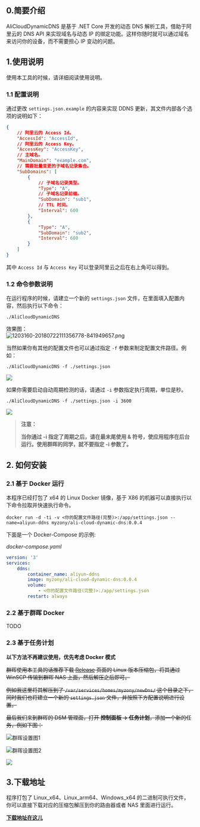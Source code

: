 ## 0.简要介绍

AliCloudDynamicDNS 是基于 .NET Core 开发的动态 DNS 解析工具，借助于阿里云的 DNS API 来实现域名与动态 IP 的绑定功能。这样你随时就可以通过域名来访问你的设备，而不需要担心 IP 变动的问题。

## 1.使用说明

使用本工具的时候，请详细阅读使用说明。

### 1.1 配置说明

通过更改 ```settings.json.example``` 的内容来实现 DDNS 更新，其文件内部各个选项的说明如下：

```json
{
    // 阿里云的 Access Id。
    "AccessId": "AccessId",
    // 阿里云的 Access Key。
    "AccessKey": "AccessKey",
    // 主域名。
    "MainDomain": "example.com",
    // 需要批量变更的子域名记录集合。
    "SubDomains": [
        {
            // 子域名记录类型。
            "Type": "A",
            // 子域名记录前缀。
            "SubDomain": "sub1",
            // TTL 时间。
            "Interval": 600
        },
        {
            "Type": "A",
            "SubDomain": "sub2",
            "Interval": 600
        }
    ]
}
```

其中 ```Access Id``` 与 ```Access Key``` 可以登录阿里云之后在右上角可以得到。

### 1.2 命令参数说明

在运行程序的时候，请建立一个新的 ```settings.json``` 文件，在里面填入配置内容，然后执行以下命令：

```shell
./AliCloudDynamicDNS
```

效果图：  
![1203160-20180722111356778-841949657.png](./READMEPIC/Snipaste_2019-12-12_17-36-21.png)

当然如果你有其他的配置文件也可以通过指定 ```-f``` 参数来制定配置文件路径。例如：

```shell
./AliCloudDynamicDNS -f ./settings.json
```

![](./READMEPIC/Snipaste_2019-12-12_17-38-09.png)

如果你需要启动自动周期检测的话，请通过 `-i` 参数指定执行周期，单位是秒。

```shell
./AliCloudDynamicDNS -f ./settings.json -i 3600
```

![](./READMEPIC/Snipaste_2019-12-12_17-38-53.png)

> **注意：**
>
> **当你通过 -i 指定了周期之后，请在最末尾使用 & 符号，使应用程序在后台运行。使用群晖的同学，就不要指定 -i 参数了。**

## 2. 如何安装

### 2.1 基于 Docker 运行

本程序已经打包了 x64 的 Linux Docker 镜像，基于 X86 的机器可以直接执行以下命令拉取并快速执行命令。

```
docker run -d -ti -v <你的配置文件路径(完整)>:/app/settings.json --name=aliyun-ddns myzony/ali-cloud-dynamic-dns:0.0.4
```

下面是一个 Docker-Compose 的示例:

*docker-compose.yaml*

```yaml
version: '3'
services:
	ddns:
		container_name: aliyun-ddns
		image: myzony/ali-cloud-dynamic-dns:0.0.4
		volume:
			- <你的配置文件路径(完整)>:/app/settings.json
		restart: always
```

### 2.2 基于群晖 Docker

TODO

### 2.3 基于任务计划

**以下方法不再建议使用，优先考虑 Docker 模式**

~~群晖使用本工具的话推荐下载 [Release](https://github.com/GameBelial/AliDDNSNet/releases) 页面的 Linux 版本压缩包，将其通过 WinSCP 传输到群晖 NAS 上面，然后解压之后即可。~~

~~例如我这里将其解压到了 ```/var/services/homes/myzony/newDns/``` 这个目录之下，同时我们也将建立一个新的 `settings.json` 文件，并按照下方配置说明进行设置。~~

~~最后我们来到群晖的 DSM 管理面，打开 **控制面板 -> 任务计划**，添加一个新的任务，例如下图：~~

![群晖设置图1](./READMEPIC/Snipaste_2019-12-12_17-42-28.png)

![群晖设置图2](./READMEPIC/Snipaste_2019-12-12_17-43-54.png)

![](./READMEPIC/Snipaste_2019-12-12_17-46-01.png)

## 3.下载地址

程序打包了 Linux_x64、Linux_arm64、Windows_x64 的二进制可执行文件，你可以直接下载对应的压缩包解压到你的路由器或者 NAS 里面进行运行。

**[下载地址在这儿](https://github.com/GameBelial/AliDDNSNet/releases)**